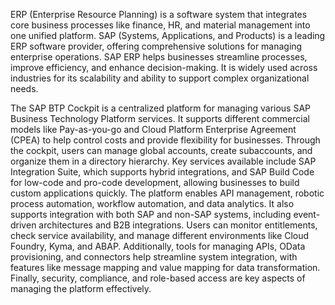 ERP (Enterprise Resource Planning) is a software system that integrates core business processes like finance, HR, and material management into one unified platform. SAP (Systems, Applications, and Products) is a leading ERP software provider, offering comprehensive solutions for managing enterprise operations. SAP ERP helps businesses streamline processes, improve efficiency, and enhance decision-making. It is widely used across industries for its scalability and ability to support complex organizational needs.


The SAP BTP Cockpit is a centralized platform for managing various SAP Business Technology Platform services. It supports different commercial models like Pay-as-you-go and Cloud Platform Enterprise Agreement (CPEA) to help control costs and provide flexibility for businesses. Through the cockpit, users can manage global accounts, create subaccounts, and organize them in a directory hierarchy. Key services available include SAP Integration Suite, which supports hybrid integrations, and SAP Build Code for low-code and pro-code development, allowing businesses to build custom applications quickly. The platform enables API management, robotic process automation, workflow automation, and data analytics. It also supports integration with both SAP and non-SAP systems, including event-driven architectures and B2B integrations. Users can monitor entitlements, check service availability, and manage different environments like Cloud Foundry, Kyma, and ABAP. Additionally, tools for managing APIs, OData provisioning, and connectors help streamline system integration, with features like message mapping and value mapping for data transformation. Finally, security, compliance, and role-based access are key aspects of managing the platform effectively.

